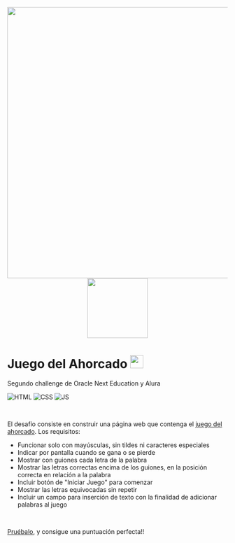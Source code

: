 <p align="center" >
     <img width="619.834" heigth="300" src="https://user-images.githubusercontent.com/110739445/188439874-c00c96f1-6d98-43ef-a698-a59aaab02a16.png">
     <img width="137.383" heigth="300" src="https://user-images.githubusercontent.com/110739445/188439884-27a44f7e-d971-472d-a293-e438d54b11b3.png">
</p>


# Juego del Ahorcado <picture><source media="(prefers-color-scheme: dark)" srcset="/images/favicon-dark.ico"><source media="(prefers-color-scheme: light)" srcset="/images/favicon.ico"><img width="30" alt="ahorcado.ico" src="/images/favicon.ico"></picture>
Segundo challenge de Oracle Next Education y Alura

![HTML](https://img.shields.io/badge/HTML-5A5A5A?logo=html5)
![CSS](https://img.shields.io/badge/CSS-5A5A5A?logo=css3&logoColor=01A3D8)
![JS](https://img.shields.io/badge/JavaScript-5A5A5A?logo=javascript&logoColor=yelllow)

<br>

El desafío consiste en construir una página web que contenga el [juego del ahorcado](https://es.wikipedia.org/wiki/Ahorcado_(juego)). Los requisitos:
- Funcionar solo con mayúsculas, sin tildes ni caracteres especiales
- Indicar por pantalla cuando se gana o se pierde
- Mostrar con guiones cada letra de la palabra
- Mostrar las letras correctas encima de los guiones, en la posición correcta en relación a la palabra
- Incluir botón de "Iniciar Juego" para comenzar
- Mostrar las letras equivocadas sin repetir
- Incluir un campo para inserción de texto con la finalidad de adicionar palabras al juego

<br>

[Pruébalo](https://david-blanc.github.io/Juego-del-Ahorcado/), y consigue una puntuación perfecta!!
